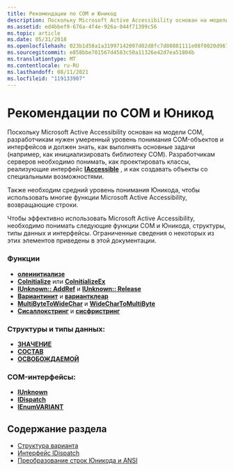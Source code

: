 ```yaml
---
title: Рекомендации по COM и Юникод
description: Поскольку Microsoft Active Accessibility основан на модели COM, разработчикам нужен умеренный уровень понимания COM-объектов и интерфейсов и должен знать, как выполнять основные задачи (например, как инициализировать библиотеку COM).
ms.assetid: ed4bbef9-676a-4f4e-926a-044f71399c56
ms.topic: article
ms.date: 05/31/2018
ms.openlocfilehash: 023b1d58a1a31997142097d02d8fc7d80881111e08f0020d967c1984d9946c57
ms.sourcegitcommit: e858bbe701567d4583c50a11326e42d7ea51804b
ms.translationtype: MT
ms.contentlocale: ru-RU
ms.lasthandoff: 08/11/2021
ms.locfileid: "119133907"
---
```

# <a name="com-and-unicode-guidelines"></a>Рекомендации по COM и Юникод

Поскольку Microsoft Active Accessibility основан на модели COM, разработчикам нужен умеренный уровень понимания COM-объектов и интерфейсов и должен знать, как выполнять основные задачи (например, как инициализировать библиотеку COM). Разработчикам серверов необходимо понимать, как проектировать классы, реализующие интерфейс [**IAccessible**](/windows/desktop/api/oleacc/nn-oleacc-iaccessible) , и как создавать объекты со специальными возможностями.

Также необходим средний уровень понимания Юникода, чтобы использовать многие функции Microsoft Active Accessibility, возвращающие строки.

Чтобы эффективно использовать Microsoft Active Accessibility, необходимо понимать следующие функции COM и Юникода, структуры, типы данных и интерфейсы. Ограниченные сведения о некоторых из этих элементов приведены в этой документации.

### <a name="functions"></a>Функции

-   [**олеинитиализе**](/windows/desktop/api/ole2/nf-ole2-oleinitialize)
-   [**CoInitialize**](/windows/desktop/api/objbase/nf-objbase-coinitialize) или [ **CoInitializeEx**](/windows/desktop/api/combaseapi/nf-combaseapi-coinitializeex)
-   [**IUnknown:: AddRef**](/windows/desktop/api/unknwn/nf-unknwn-iunknown-addref) и [ **IUnknown:: Release**](/windows/desktop/api/unknwn/nf-unknwn-iunknown-release)
-   [**Вариантинит**](/previous-versions/windows/desktop/api/oleauto/nf-oleauto-variantinit) и [ **вариантклеар**](/previous-versions/windows/desktop/api/oleauto/nf-oleauto-variantclear)
-   [**MultiByteToWideChar**](/windows/desktop/api/stringapiset/nf-stringapiset-multibytetowidechar) и [ **WideCharToMultiByte**](/windows/desktop/api/stringapiset/nf-stringapiset-widechartomultibyte)
-   [**Сисаллокстринг**](/previous-versions/windows/desktop/api/oleauto/nf-oleauto-sysallocstring) и [ **сисфристринг**](/previous-versions/windows/desktop/api/oleauto/nf-oleauto-sysfreestring)

### <a name="structures-and-data-types"></a>Структуры и типы данных:

-   [**ЗНАЧЕНИЕ**](variant-structure.md)
-   [**СОСТАВ**](/windows/desktop/com/structure-of-com-error-codes)
-   [**ОСВОБОЖДАЕМОЙ**](/previous-versions/windows/desktop/automat/bstr)

### <a name="com-interfaces"></a>COM-интерфейсы:

-   [**IUnknown**](/windows/desktop/api/unknwn/nn-unknwn-iunknown)
-   [**IDispatch**](idispatch-interface.md)
-   [**IEnumVARIANT**](/previous-versions/windows/desktop/api/oaidl/nn-oaidl-ienumvariant)

## <a name="in-this-section"></a>Содержание раздела

-   [Структура варианта](variant-structure.md)
-   [Интерфейс IDispatch](idispatch-interface.md)
-   [Преобразование строк Юникода и ANSI](converting-unicode-and-ansi-strings.md)

 

 